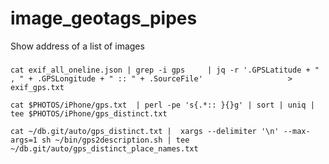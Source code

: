 # image_geotags_pipes
Show address of a list of images

###
```
cat exif_all_oneline.json | grep -i gps 	| jq -r '.GPSLatitude + " , " + .GPSLongitude + " :: " + .SourceFile' 					> exif_gps.txt
```
```
cat $PHOTOS/iPhone/gps.txt  | perl -pe 's{.*:: }{}g' | sort | uniq | tee $PHOTOS/iPhone/gps_distinct.txt
```
```
cat ~/db.git/auto/gps_distinct.txt |  xargs --delimiter '\n' --max-args=1 sh ~/bin/gps2description.sh | tee ~/db.git/auto/gps_distinct_place_names.txt
```
